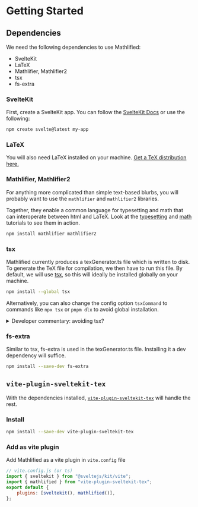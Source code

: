 # Getting Started

## Dependencies

We need the following dependencies to use Mathlified:

- SvelteKit
- LaTeX
- Mathlifier, Mathlifier2
- tsx
- fs-extra

### SvelteKit

First, create a SvelteKit app. You can follow the
[SvelteKit Docs](https://kit.svelte.dev/) or use the following:

```sh
npm create svelte@latest my-app
```

### LaTeX

You will also need LaTeX installed on your machine. [Get a TeX distribution here.](https://www.latex-project.org/get/)

### Mathlifier, Mathlifier2

For anything more complicated than simple text-based blurbs, you will
probably want to use the `mathlifier` and `mathlifier2` libraries.

Together, they enable a common language for typesetting and math
that can interoperate between html and LaTeX. Look at the
[typesetting](/tutorial/typesetting) and [math](/tutorial/math) tutorials
to see them in action.

```sh
npm install mathlifier mathlifier2
```

### tsx

Mathlified currently produces a texGenerator.ts file which is written to
disk. To generate the TeX file for compilation, we then have to run this
file. By default, we will use [tsx](https://www.npmjs.com/package/tsx),
so this will ideally be installed globally on your machine.

```sh
npm install --global tsx
```

Alternatively, you can also change the config option `tsxCommand`
to commands like `npx tsx` or `pnpm dlx` to avoid global installation.

<details>
  <summary>Developer commentary: avoiding tsx?</summary>

To facilitate changing a JS/TS source code to TeX, we swap out the
HTML focused `mathlifier` library with the TeX focused `mathlifier2`.

I used this texGenerator approach to work around having to execute
the modified source code. A better solution might lie in virtual modules,
but I'm not familiar with that. PRs will be more than welcome on this issue.

</details>

### fs-extra

Similar to tsx, fs-extra is used in the texGenerator.ts file. Installing it
a dev dependency will suffice.

```sh
npm install --save-dev fs-extra
```

## `vite-plugin-sveltekit-tex`

With the dependencies installed, [`vite-plugin-sveltekit-tex`](https://www.npmjs.com/package/vite-plugin-sveltekit-tex) will handle the rest.

### Install

```sh
npm install --save-dev vite-plugin-sveltekit-tex
```

### Add as vite plugin

Add Mathlified as a vite plugin in `vite.config` file

```js
// vite.config.js (or ts)
import { sveltekit } from "@sveltejs/kit/vite";
import { mathlified } from "vite-plugin-sveltekit-tex";
export default {
	plugins: [sveltekit(), mathlified()],
};
```
